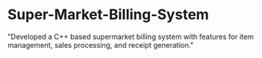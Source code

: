 # Super-Market-Billing-System
"Developed a C++ based supermarket billing system with features for item management, sales processing, and receipt generation."
